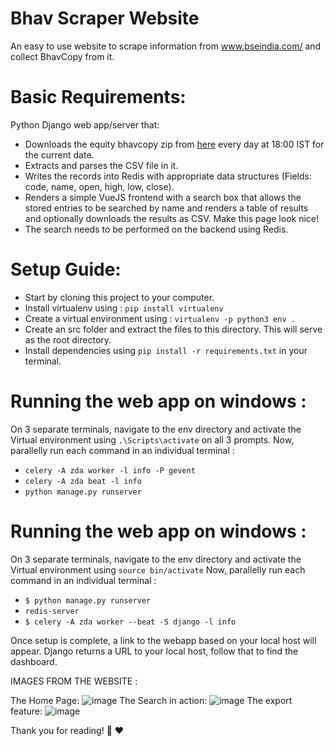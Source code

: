 # Bhav Scraper Website
An easy to use website to scrape information from www.bseindia.com/ and collect BhavCopy from it.

# Basic Requirements:

Python Django web app/server that:

- Downloads the equity bhavcopy zip from [here](https://www.bseindia.com/markets/MarketInfo/BhavCopy.aspx) every day at 18:00 IST for the current date.
- Extracts and parses the CSV file in it.
- Writes the records into Redis with appropriate data structures (Fields: code, name, open, high, low, close).
- Renders a simple VueJS frontend with a search box that allows the stored entries to be searched by name and renders a table of results and optionally downloads the results as CSV. Make this page look nice!
- The search needs to be performed on the backend using Redis.

# Setup Guide:

- Start by cloning this project to your computer.
- Install virtualenv using : `pip install virtualenv`
- Create a virtual environment using : `virtualenv -p python3 env .` 
- Create an src folder and extract the files to this directory. This will serve as the root directory.
- Install dependencies using `pip install -r requirements.txt` in your terminal.

# Running the web app on windows :
On 3 separate terminals, navigate to the env directory and activate the Virtual environment using  `.\Scripts\activate` on all 3 prompts.
Now, parallelly run each command in an individual terminal :
- `celery -A zda worker -l info -P gevent`
- `celery -A zda beat -l info`
- `python manage.py runserver`

# Running the web app on windows :
On 3 separate terminals, navigate to the env directory and activate the Virtual environment using `source bin/activate`
Now, parallelly run each command in an individual terminal :
- `$ python manage.py runserver`
- `redis-server`
- `$ celery -A zda worker --beat -S django -l info`

Once setup is complete, a link to the webapp based on your local host will appear.
Django returns a URL to your local host, follow that to find the dashboard.

IMAGES FROM THE WEBSITE :

The Home Page:
![image](https://user-images.githubusercontent.com/71919273/117527882-d673fb80-afec-11eb-80d5-883947a6b798.png)
The Search in action:
![image](https://user-images.githubusercontent.com/71919273/117527922-163ae300-afed-11eb-876b-6c34f58e97d1.png)
The export feature: 
![image](https://user-images.githubusercontent.com/71919273/117527944-5306da00-afed-11eb-9c24-4c09353a244a.png)



Thank you for reading! :book: :heart:
